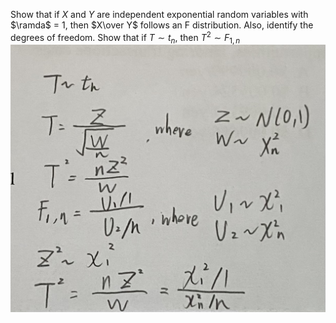 Show that if $X$ and $Y$ are independent exponential random variables with $\ramda$ = 1,
then $X\over Y$ follows an F distribution. Also, identify the degrees of freedom.
Show that if $T \sim t_n$, then $T^2 \sim F_{1,n}$
![image](09_Frank/Q4.JPG)
